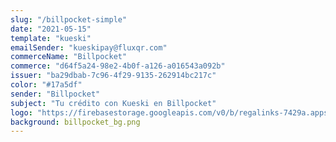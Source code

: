 ```yaml
---
slug: "/billpocket-simple"
date: "2021-05-15"
template: "kueski"
emailSender: "kueskipay@fluxqr.com"
commerceName: "Billpocket"
commerce: "d64f5a24-98e2-4b0f-a126-a016543a092b"
issuer: "ba29dbab-7c96-4f29-9135-262914bc217c"
color: "#17a5df"
sender: "Billpocket"
subject: "Tu crédito con Kueski en Billpocket"
logo: "https://firebasestorage.googleapis.com/v0/b/regalinks-7429a.appspot.com/o/billpocket_logo.png?alt=media&token=62468f26-22d3-40a0-9e3b-730c7a84266a"
background: billpocket_bg.png
---
```

